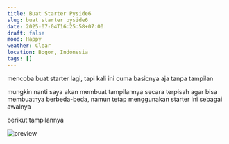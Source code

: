 ```yaml
---
title: Buat Starter Pyside6
slug: buat starter pyside6
date: 2025-07-04T16:25:58+07:00
draft: false
mood: Happy
weather: Clear
location: Bogor, Indonesia
tags: []
---
```


mencoba buat starter lagi, tapi kali ini cuma basicnya aja tanpa tampilan

mungkin nanti saya akan membuat tampilannya secara terpisah agar bisa membuatnya berbeda-beda, namun tetap menggunakan starter ini sebagai awalnya

berikut tampilannya

![preview](preview.avif)